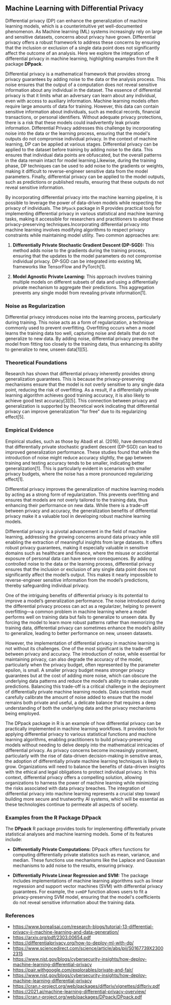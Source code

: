 ## Machine Learning with Differential Privacy
Differential privacy (DP) can enhance the generalization of machine learning models, which is a counterintuitive yet well-documented phenomenon. As Machine learning (ML) systems increasingly rely on large and sensitive datasets, concerns about privacy have grown. Differential privacy offers a robust framework to address these concerns by ensuring that the inclusion or exclusion of a single data point does not significantly affect the outcome of an analysis. Here we explore the integration of differential privacy in machine learning, highlighting examples from the R package **DPpack**.

Differential privacy is a mathematical framework that provides strong privacy guarantees by adding noise to the data or the analysis process. This noise ensures that the output of a computation does not reveal sensitive information about any individual in the dataset. The essence of differential privacy is that it limits what an adversary can learn about any individual, even with access to auxiliary information. Machine learning models often require large amounts of data for training. However, this data can contain sensitive information about individuals, such as medical records, financial transactions, or personal identifiers. Without adequate privacy protections, there is a risk that these models could inadvertently leak private information. Differential Privacy addresses this challenge by incorporating noise into the data or the learning process, ensuring that the model's outputs do not compromise individual privacy. In the context of machine learning, DP can be applied at various stages. Differential privacy can be applied to the dataset before training by adding noise to the data. This ensures that individual data points are obfuscated, but the overall patterns in the data remain intact for model learning.Likewise, during the training phase, DP techniques can be used to add noise to the gradients or weights, making it difficult to reverse-engineer sensitive data from the model parameters. Finally, differential privacy can be applied to the model outputs, such as predictions or published results, ensuring that these outputs do not reveal sensitive information.

By incorporating differential privacy into the machine learning pipeline, it is possible to leverage the power of data-driven models while respecting the privacy of individuals. The `DPpack` package in R provides practical tools for implementing differential privacy in various statistical and machine learning tasks, making it accessible for researchers and practitioners to adopt these privacy-preserving techniques.Incorporating differential privacy into machine learning involves modifying algorithms to respect privacy constraints while maintaining model utility. Two common approaches are:

1. **Differentially Private Stochastic Gradient Descent (DP-SGD):** This method adds noise to the gradients during the training process, ensuring that the updates to the model parameters do not compromise individual privacy. DP-SGD can be integrated into existing ML frameworks like TensorFlow and PyTorch[1].

2. **Model Agnostic Private Learning:** This approach involves training multiple models on different subsets of data and using a differentially private mechanism to aggregate their predictions. This aggregation prevents any single model from revealing private information[1].








### **Noise as Regularization**

Differential privacy introduces noise into the learning process, particularly during training. This noise acts as a form of regularization, a technique commonly used to prevent overfitting. Overfitting occurs when a model learns the training data too well, capturing noise and details that do not generalize to new data. By adding noise, differential privacy prevents the model from fitting too closely to the training data, thus enhancing its ability to generalize to new, unseen data[1][5].

### **Theoretical Foundations**

Research has shown that differential privacy inherently provides strong generalization guarantees. This is because the privacy-preserving mechanisms ensure that the model is not overly sensitive to any single data point, reducing the risk of overfitting. As a result, if a differentially private learning algorithm achieves good training accuracy, it is also likely to achieve good test accuracy[3][5]. This connection between privacy and generalization is supported by theoretical work indicating that differential privacy can improve generalization "for free" due to its regularizing effect[5].

### **Empirical Evidence**

Empirical studies, such as those by Abadi et al. (2016), have demonstrated that differentially private stochastic gradient descent (DP-SGD) can lead to improved generalization performance. These studies found that while the introduction of noise might reduce accuracy slightly, the gap between training and testing accuracy tends to be smaller, indicating better generalization[1]. This is particularly evident in scenarios with smaller privacy budgets, where the noise has a more pronounced regularizing effect[1].

Differential privacy improves the generalization of machine learning models by acting as a strong form of regularization. This prevents overfitting and ensures that models are not overly tailored to the training data, thus enhancing their performance on new data. While there is a trade-off between privacy and accuracy, the generalization benefits of differential privacy make it a valuable tool in developing robust machine learning models.


Differential privacy is a pivotal advancement in the field of machine learning, addressing the growing concerns around data privacy while still enabling the extraction of meaningful insights from large datasets. It offers robust privacy guarantees, making it especially valuable in sensitive domains such as healthcare and finance, where the misuse or accidental exposure of personal data can have severe consequences. By adding controlled noise to the data or the learning process, differential privacy ensures that the inclusion or exclusion of any single data point does not significantly affect the model’s output. This makes it nearly impossible to reverse-engineer sensitive information from the model’s predictions, thereby safeguarding individual privacy.

One of the intriguing benefits of differential privacy is its potential to improve a model’s generalization performance. The noise introduced during the differential privacy process can act as a regularizer, helping to prevent overfitting—a common problem in machine learning where a model performs well on training data but fails to generalize to unseen data. By forcing the model to learn more robust patterns rather than memorizing the training data, differential privacy can sometimes enhance the model’s ability to generalize, leading to better performance on new, unseen datasets.

However, the implementation of differential privacy in machine learning is not without its challenges. One of the most significant is the trade-off between privacy and accuracy. The introduction of noise, while essential for maintaining privacy, can also degrade the accuracy of the model, particularly when the privacy budget, often represented by the parameter epsilon, is small. A smaller privacy budget means stronger privacy guarantees but at the cost of adding more noise, which can obscure the underlying data patterns and reduce the model’s ability to make accurate predictions. Balancing this trade-off is a critical challenge in the deployment of differentially private machine learning models. Data scientists must carefully calibrate the amount of noise added to ensure that the model remains both private and useful, a delicate balance that requires a deep understanding of both the underlying data and the privacy mechanisms being employed.

The DPpack package in R is an example of how differential privacy can be practically implemented in machine learning workflows. It provides tools for applying differential privacy to various statistical functions and machine learning algorithms, enabling practitioners to build privacy-preserving models without needing to delve deeply into the mathematical intricacies of differential privacy. As privacy concerns become increasingly prominent, particularly with the rise of data-driven decision-making in sensitive areas, the adoption of differentially private machine learning techniques is likely to grow. Organizations will need to balance the benefits of data-driven insights with the ethical and legal obligations to protect individual privacy. In this context, differential privacy offers a compelling solution, allowing organizations to harness the power of machine learning while minimizing the risks associated with data privacy breaches. The integration of differential privacy into machine learning represents a crucial step toward building more secure and trustworthy AI systems, which will be essential as these technologies continue to permeate all aspects of society.

### **Examples from the R Package DPpack**

The **DPpack** R package provides tools for implementing differentially private statistical analyses and machine learning models. Some of its features include:

- **Differentially Private Computations:** DPpack offers functions for computing differentially private statistics such as mean, variance, and median. These functions use mechanisms like the Laplace and Gaussian mechanisms to add noise to the results, ensuring privacy.

- **Differentially Private Linear Regression and SVM:** The package includes implementations of machine learning algorithms such as linear regression and support vector machines (SVM) with differential privacy guarantees. For example, the `svmDP` function allows users to fit a privacy-preserving SVM model, ensuring that the model's coefficients do not reveal sensitive information about the training data.

### References

- https://www.borealisai.com/research-blogs/tutorial-13-differential-privacy-ii-machine-learning-and-data-generation/
- https://arxiv.org/pdf/2303.00654.pdf
- https://differentialprivacy.org/how-to-deploy-ml-with-dp/
- https://www.sciencedirect.com/science/article/abs/pii/S0167739X23002315
- https://www.nist.gov/blogs/cybersecurity-insights/how-deploy-machine-learning-differential-privacy
- https://pair.withgoogle.com/explorables/private-and-fair/
- https://www.nist.gov/blogs/cybersecurity-insights/how-deploy-machine-learning-differential-privacy
- https://cran.r-project.org/web/packages/diffpriv/vignettes/diffpriv.pdf
- https://2021.ai/machine-learning-differential-privacy-overview/
- https://cran.r-project.org/web/packages/DPpack/DPpack.pdf
